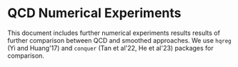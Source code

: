 # QCD Numerical Experiments 

This document includes further numerical experiments results 
results of further comparison between QCD and smoothed approaches. We use `hqreg` (Yi and Huang'17) and `conquer` (Tan et al'22, He et al'23) packages for comparison. 
